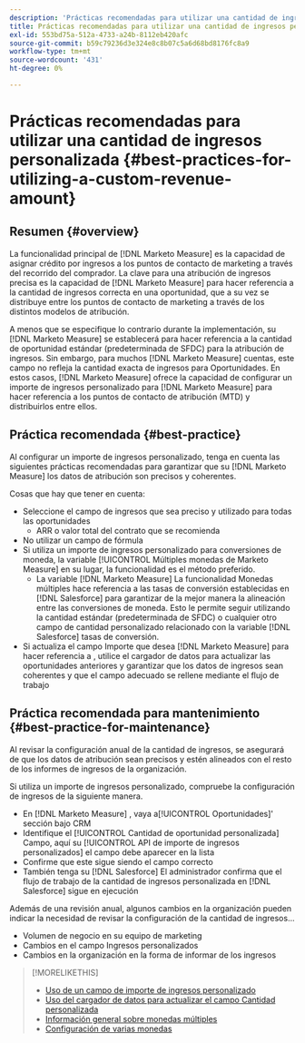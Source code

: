 ```yaml
---
description: 'Prácticas recomendadas para utilizar una cantidad de ingresos personalizada: [!DNL Marketo Measure] - Documentación del producto'
title: Prácticas recomendadas para utilizar una cantidad de ingresos personalizada
exl-id: 553bd75a-512a-4733-a24b-8112eb420afc
source-git-commit: b59c79236d3e324e8c8b07c5a6d68bd8176fc8a9
workflow-type: tm+mt
source-wordcount: '431'
ht-degree: 0%

---
```


# Prácticas recomendadas para utilizar una cantidad de ingresos personalizada {#best-practices-for-utilizing-a-custom-revenue-amount}

## Resumen {#overview}

La funcionalidad principal de [!DNL Marketo Measure] es la capacidad de asignar crédito por ingresos a los puntos de contacto de marketing a través del recorrido del comprador. La clave para una atribución de ingresos precisa es la capacidad de [!DNL Marketo Measure] para hacer referencia a la cantidad de ingresos correcta en una oportunidad, que a su vez se distribuye entre los puntos de contacto de marketing a través de los distintos modelos de atribución.

A menos que se especifique lo contrario durante la implementación, su [!DNL Marketo Measure] se establecerá para hacer referencia a la cantidad de oportunidad estándar (predeterminada de SFDC) para la atribución de ingresos. Sin embargo, para muchos [!DNL Marketo Measure] cuentas, este campo no refleja la cantidad exacta de ingresos para Oportunidades. En estos casos, [!DNL Marketo Measure] ofrece la capacidad de configurar un importe de ingresos personalizado para [!DNL Marketo Measure] para hacer referencia a los puntos de contacto de atribución (MTD) y distribuirlos entre ellos.

## Práctica recomendada {#best-practice}

Al configurar un importe de ingresos personalizado, tenga en cuenta las siguientes prácticas recomendadas para garantizar que su [!DNL Marketo Measure] los datos de atribución son precisos y coherentes.

Cosas que hay que tener en cuenta:

* Seleccione el campo de ingresos que sea preciso y utilizado para todas las oportunidades
   * ARR o valor total del contrato que se recomienda
* No utilizar un campo de fórmula
* Si utiliza un importe de ingresos personalizado para conversiones de moneda, la variable [!UICONTROL Múltiples monedas de Marketo Measure] en su lugar, la funcionalidad es el método preferido.
   * La variable [!DNL Marketo Measure] La funcionalidad Monedas múltiples hace referencia a las tasas de conversión establecidas en [!DNL Salesforce] para garantizar de la mejor manera la alineación entre las conversiones de moneda. Esto le permite seguir utilizando la cantidad estándar (predeterminada de SFDC) o cualquier otro campo de cantidad personalizado relacionado con la variable [!DNL Salesforce] tasas de conversión.
* Si actualiza el campo Importe que desea [!DNL Marketo Measure] para hacer referencia a , utilice el cargador de datos para actualizar las oportunidades anteriores y garantizar que los datos de ingresos sean coherentes y que el campo adecuado se rellene mediante el flujo de trabajo

## Práctica recomendada para mantenimiento {#best-practice-for-maintenance}

Al revisar la configuración anual de la cantidad de ingresos, se asegurará de que los datos de atribución sean precisos y estén alineados con el resto de los informes de ingresos de la organización.

Si utiliza un importe de ingresos personalizado, compruebe la configuración de ingresos de la siguiente manera.

* En [!DNL Marketo Measure] , vaya a[!UICONTROL Oportunidades]&#39; sección bajo CRM
* Identifique el [!UICONTROL Cantidad de oportunidad personalizada] Campo, aquí su [!UICONTROL API de importe de ingresos personalizados] el campo debe aparecer en la lista
* Confirme que este sigue siendo el campo correcto
* También tenga su [!DNL Salesforce] El administrador confirma que el flujo de trabajo de la cantidad de ingresos personalizada en [!DNL Salesforce] sigue en ejecución

Además de una revisión anual, algunos cambios en la organización pueden indicar la necesidad de revisar la configuración de la cantidad de ingresos...

* Volumen de negocio en su equipo de marketing
* Cambios en el campo Ingresos personalizados
* Cambios en la organización en la forma de informar de los ingresos

>[!MORELIKETHIS]
>
>* [Uso de un campo de importe de ingresos personalizado](/help/advanced-marketo-measure-features/custom-revenue-amount/using-a-custom-revenue-amount-field.md)
>* [Uso del cargador de datos para actualizar el campo Cantidad personalizada](/help/advanced-marketo-measure-features/custom-revenue-amount/using-data-loader-to-update-marketo-measure-custom-amount-field.md)
>* [Información general sobre monedas múltiples](/help/advanced-marketo-measure-features/multi-currency/overview.md)
>* [Configuración de varias monedas](/help/advanced-marketo-measure-features/multi-currency/settings.md)

